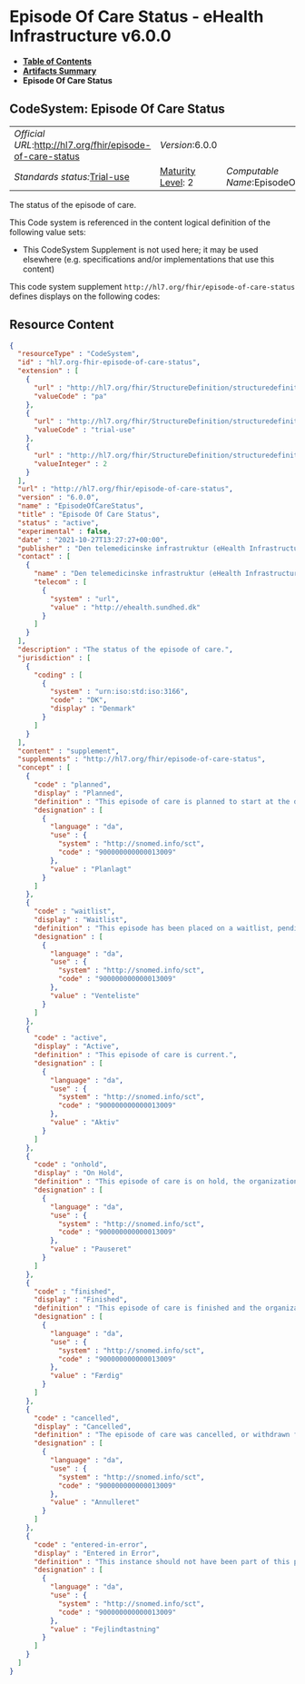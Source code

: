# Episode Of Care Status - eHealth Infrastructure v6.0.0

* [**Table of Contents**](toc.md)
* [**Artifacts Summary**](artifacts.md)
* **Episode Of Care Status**

## CodeSystem: Episode Of Care Status 

| | | |
| :--- | :--- | :--- |
| *Official URL*:http://hl7.org/fhir/episode-of-care-status | *Version*:6.0.0 | |
| *Standards status:*[Trial-use](http://hl7.org/fhir/R4/versions.html#std-process) | [Maturity Level](http://hl7.org/fhir/versions.html#maturity): 2 | *Computable Name*:EpisodeOfCareStatus |

 
The status of the episode of care. 

 This Code system is referenced in the content logical definition of the following value sets: 

* This CodeSystem Supplement is not used here; it may be used elsewhere (e.g. specifications and/or implementations that use this content)

This code system supplement `http://hl7.org/fhir/episode-of-care-status` defines displays on the following codes:



## Resource Content

```json
{
  "resourceType" : "CodeSystem",
  "id" : "hl7.org-fhir-episode-of-care-status",
  "extension" : [
    {
      "url" : "http://hl7.org/fhir/StructureDefinition/structuredefinition-wg",
      "valueCode" : "pa"
    },
    {
      "url" : "http://hl7.org/fhir/StructureDefinition/structuredefinition-standards-status",
      "valueCode" : "trial-use"
    },
    {
      "url" : "http://hl7.org/fhir/StructureDefinition/structuredefinition-fmm",
      "valueInteger" : 2
    }
  ],
  "url" : "http://hl7.org/fhir/episode-of-care-status",
  "version" : "6.0.0",
  "name" : "EpisodeOfCareStatus",
  "title" : "Episode Of Care Status",
  "status" : "active",
  "experimental" : false,
  "date" : "2021-10-27T13:27:27+00:00",
  "publisher" : "Den telemedicinske infrastruktur (eHealth Infrastructure)",
  "contact" : [
    {
      "name" : "Den telemedicinske infrastruktur (eHealth Infrastructure)",
      "telecom" : [
        {
          "system" : "url",
          "value" : "http://ehealth.sundhed.dk"
        }
      ]
    }
  ],
  "description" : "The status of the episode of care.",
  "jurisdiction" : [
    {
      "coding" : [
        {
          "system" : "urn:iso:std:iso:3166",
          "code" : "DK",
          "display" : "Denmark"
        }
      ]
    }
  ],
  "content" : "supplement",
  "supplements" : "http://hl7.org/fhir/episode-of-care-status",
  "concept" : [
    {
      "code" : "planned",
      "display" : "Planned",
      "definition" : "This episode of care is planned to start at the date specified in the period.start. During this status, an organization may perform assessments to determine if the patient is eligible to receive services, or be organizing to make resources available to provide care services.",
      "designation" : [
        {
          "language" : "da",
          "use" : {
            "system" : "http://snomed.info/sct",
            "code" : "900000000000013009"
          },
          "value" : "Planlagt"
        }
      ]
    },
    {
      "code" : "waitlist",
      "display" : "Waitlist",
      "definition" : "This episode has been placed on a waitlist, pending the episode being made active (or cancelled).",
      "designation" : [
        {
          "language" : "da",
          "use" : {
            "system" : "http://snomed.info/sct",
            "code" : "900000000000013009"
          },
          "value" : "Venteliste"
        }
      ]
    },
    {
      "code" : "active",
      "display" : "Active",
      "definition" : "This episode of care is current.",
      "designation" : [
        {
          "language" : "da",
          "use" : {
            "system" : "http://snomed.info/sct",
            "code" : "900000000000013009"
          },
          "value" : "Aktiv"
        }
      ]
    },
    {
      "code" : "onhold",
      "display" : "On Hold",
      "definition" : "This episode of care is on hold, the organization has limited responsibility for the patient (such as while on respite).",
      "designation" : [
        {
          "language" : "da",
          "use" : {
            "system" : "http://snomed.info/sct",
            "code" : "900000000000013009"
          },
          "value" : "Pauseret"
        }
      ]
    },
    {
      "code" : "finished",
      "display" : "Finished",
      "definition" : "This episode of care is finished and the organization is not expecting to be providing further care to the patient. Can also be known as \"closed\", \"completed\" or other similar terms.",
      "designation" : [
        {
          "language" : "da",
          "use" : {
            "system" : "http://snomed.info/sct",
            "code" : "900000000000013009"
          },
          "value" : "Færdig"
        }
      ]
    },
    {
      "code" : "cancelled",
      "display" : "Cancelled",
      "definition" : "The episode of care was cancelled, or withdrawn from service, often selected during the planned stage as the patient may have gone elsewhere, or the circumstances have changed and the organization is unable to provide the care. It indicates that services terminated outside the planned/expected workflow.",
      "designation" : [
        {
          "language" : "da",
          "use" : {
            "system" : "http://snomed.info/sct",
            "code" : "900000000000013009"
          },
          "value" : "Annulleret"
        }
      ]
    },
    {
      "code" : "entered-in-error",
      "display" : "Entered in Error",
      "definition" : "This instance should not have been part of this patient's medical record.",
      "designation" : [
        {
          "language" : "da",
          "use" : {
            "system" : "http://snomed.info/sct",
            "code" : "900000000000013009"
          },
          "value" : "Fejlindtastning"
        }
      ]
    }
  ]
}

```
